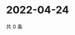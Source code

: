 # 2022-04-24

共 0 条

<!-- BEGIN WEIBO -->
<!-- 最后更新时间 Sun Apr 24 2022 20:26:14 GMT+0800 (China Standard Time) -->

<!-- END WEIBO -->
